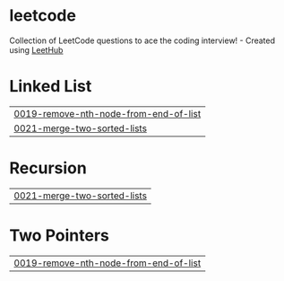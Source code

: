 # leetcode
Collection of LeetCode questions to ace the coding interview! - Created using [LeetHub](https://github.com/QasimWani/LeetHub)


# Linked List
|  |
| ------- |
| [0019-remove-nth-node-from-end-of-list](https://github.com/mahimadevi/leetcode/tree/master/0019-remove-nth-node-from-end-of-list) |
| [0021-merge-two-sorted-lists](https://github.com/mahimadevi/leetcode/tree/master/0021-merge-two-sorted-lists) |
# Recursion
|  |
| ------- |
| [0021-merge-two-sorted-lists](https://github.com/mahimadevi/leetcode/tree/master/0021-merge-two-sorted-lists) |
# Two Pointers
|  |
| ------- |
| [0019-remove-nth-node-from-end-of-list](https://github.com/mahimadevi/leetcode/tree/master/0019-remove-nth-node-from-end-of-list) |
